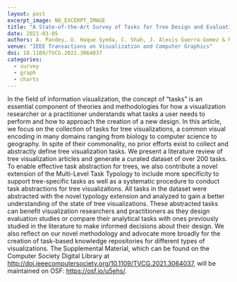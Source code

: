 ```yaml
---
layout: post
excerpt_image: NO_EXCERPT_IMAGE
title: "A State-of-the-Art Survey of Tasks for Tree Design and Evaluation With a Curated Task Dataset"
date: 2021-03-05
authors: A. Pandey, U. Haque Syeda, C. Shah, J. Alexis Guerra-Gomez & M. Borkin
venue: "IEEE Transactions on Visualization and Computer Graphics"
doi: 10.1109/TVCG.2021.3064037
categories:
  - survey
  - graph
  - charts
---
```

In the field of information visualization, the concept of “tasks” is an essential component of theories and methodologies for how a visualization researcher or a practitioner understands what tasks a user needs to perform and how to approach the creation of a new design. In this article, we focus on the collection of tasks for tree visualizations, a common visual encoding in many domains ranging from biology to computer science to geography. In spite of their commonality, no prior efforts exist to collect and abstractly define tree visualization tasks. We present a literature review of tree visualization articles and generate a curated dataset of over 200 tasks. To enable effective task abstraction for trees, we also contribute a novel extension of the Multi-Level Task Typology to include more specificity to support tree-specific tasks as well as a systematic procedure to conduct task abstractions for tree visualizations. All tasks in the dataset were abstracted with the novel typology extension and analyzed to gain a better understanding of the state of tree visualizations. These abstracted tasks can benefit visualization researchers and practitioners as they design evaluation studies or compare their analytical tasks with ones previously studied in the literature to make informed decisions about their design. We also reflect on our novel methodology and advocate more broadly for the creation of task-based knowledge repositories for different types of visualizations. The Supplemental Material, which can be found on the Computer Society Digital Library at http://doi.ieeecomputersociety.org/10.1109/TVCG.2021.3064037, will be maintained on OSF: https://osf.io/u5ehs/.
